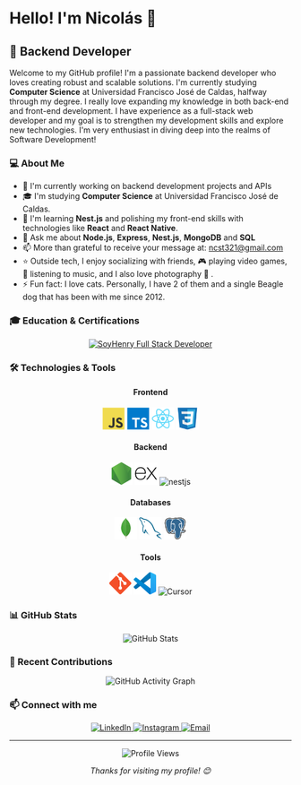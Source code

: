 

# Hello! I'm Nicolás 👋

## 🚀 Backend Developer

Welcome to my GitHub profile! I'm a passionate backend developer who loves creating robust and scalable solutions. I'm currently studying **Computer Science** at Universidad Francisco José de Caldas, halfway through my degree. I really love expanding my knowledge in both back-end and front-end development. I have experience as a full-stack web developer and my goal is to strengthen my development skills and explore new technologies. I'm very enthusiast in diving deep into the realms of Software Development!

### 💻 About Me

- 🔭 I'm currently working on backend development projects and APIs
- 🎓 I'm studying **Computer Science** at Universidad Francisco José de Caldas.
- 🌱 I'm learning **Nest.js** and polishing my front-end skills with technologies like **React** and **React Native**.
- 💬 Ask me about **Node.js**, **Express**, **Nest.js**, **MongoDB** and **SQL**
- 📫 More than grateful to receive your message at: [ncst321@gmail.com](mailto:ncst321@gmail.com)
- ⭐ Outside tech, I enjoy socializing with friends, 🎮 playing video games, 🎵 listening to music, and I also love photography 📸 .
- ⚡ Fun fact: I love cats. Personally, I have 2 of them and a single Beagle dog that has been with me since 2012.

### 🎓 Education & Certifications

<p align="center">
  <a href="https://www.soyhenry.com" target="_blank">
    <img src="https://img.shields.io/badge/SoyHenry-Full%20Stack%20Developer-FFD700?style=for-the-badge&logo=react&logoColor=000000&labelColor=000000&color=FFD700" alt="SoyHenry Full Stack Developer" />
  </a>
  <br>



### 🛠️ Technologies & Tools

<h4 align="center">Frontend</h4>
<p align="center">
  <img src="https://raw.githubusercontent.com/devicons/devicon/master/icons/javascript/javascript-original.svg" alt="javascript" width="40" height="40"/>
  <img src="https://raw.githubusercontent.com/devicons/devicon/master/icons/typescript/typescript-original.svg" alt="typescript" width="40" height="40"/>
  <img src="https://raw.githubusercontent.com/devicons/devicon/master/icons/react/react-original.svg" alt="react" width="40" height="40"/>
  <img src="https://raw.githubusercontent.com/devicons/devicon/master/icons/css3/css3-original.svg" alt="css3" width="40" height="40"/>
</p>

<h4 align="center">Backend</h4>
<p align="center">
  <img src="https://raw.githubusercontent.com/devicons/devicon/master/icons/nodejs/nodejs-original.svg" alt="nodejs" width="40" height="40"/>
  <img src="https://raw.githubusercontent.com/devicons/devicon/master/icons/express/express-original.svg" alt="express" width="40" height="40"/>
  <img src="https://upload.wikimedia.org/wikipedia/commons/a/a8/NestJS.svg" alt="nestjs" width="40" height="40"/>
</p>

<h4 align="center">Databases</h4>
<p align="center">
  <img src="https://raw.githubusercontent.com/devicons/devicon/master/icons/mongodb/mongodb-original.svg" alt="mongodb" width="40" height="40"/>
  <img src="https://raw.githubusercontent.com/devicons/devicon/master/icons/mysql/mysql-original.svg" alt="mysql" width="40" height="40"/>
  <img src="https://raw.githubusercontent.com/devicons/devicon/master/icons/postgresql/postgresql-original.svg" alt="postgresql" width="40" height="40"/>
</p>

<h4 align="center">Tools</h4>
<p align="center">
  <img src="https://raw.githubusercontent.com/devicons/devicon/master/icons/git/git-original.svg" alt="git" width="40" height="40"/>
  <img src="https://raw.githubusercontent.com/devicons/devicon/master/icons/vscode/vscode-original.svg" alt="vscode" width="40" height="40"/>
  <img src="https://img.icons8.com/?size=100&id=DiGZkjCzyZXn&format=png&color=000000" alt="Cursor" width="40" height="40"/>
</p>

### 📊 GitHub Stats

<p align="center">
  <img src="https://github-readme-stats.vercel.app/api?username=NSando21&show_icons=true&theme=radical" alt="GitHub Stats" />
</p>

### 🌟 Recent Contributions

<p align="center">
  <img src="https://github-readme-activity-graph.vercel.app/graph?username=NSando21&theme=react-dark" alt="GitHub Activity Graph" />
</p>

### 📫 Connect with me

<p align="center">
  <a href="https://www.linkedin.com/in/nicolas-sandoval-806703344" target="_blank">
    <img src="https://img.shields.io/badge/LinkedIn-0077B5?style=for-the-badge&logo=linkedin&logoColor=white" alt="LinkedIn" />
  </a>
  <a href="https://instagram.com/nicolas._.st21" target="_blank">
    <img src="https://img.shields.io/badge/Instagram-E4405F?style=for-the-badge&logo=instagram&logoColor=white" alt="Instagram" />
  </a>
  <a href="mailto:ncst321@gmail.com">
    <img src="https://img.shields.io/badge/Email-D14836?style=for-the-badge&logo=gmail&logoColor=white" alt="Email" />
  </a>
</p>

---

<p align="center">
  <img src="https://komarev.com/ghpvc/?username=NSando21&style=flat-square&color=blue" alt="Profile Views" />
</p>

<p align="center">
  <em>Thanks for visiting my profile! 😊</em>
</p>
